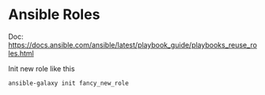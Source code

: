 # Ansible Roles

Doc: https://docs.ansible.com/ansible/latest/playbook_guide/playbooks_reuse_roles.html

Init new role like this
````bash
ansible-galaxy init fancy_new_role
````

